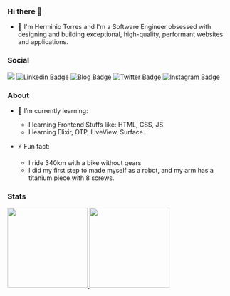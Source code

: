 ### Hi there 👋
- 🔭 I'm Herminio Torres and I'm a Software Engineer obsessed with designing and building exceptional, high-quality, performant websites and applications.

### Social
![](https://komarev.com/ghpvc/?username=herminiotorres&color=blueviolet)
[![Linkedin Badge](https://img.shields.io/badge/-LinkedIn-blue?style=flat&logo=Linkedin&logoColor=white&link=https://www.linkedin.com/in/herminiotorres/)](https://www.linkedin.com/in/herminiotorres/)
[![Blog Badge](https://img.shields.io/badge/-blog-blue?style=flat&logo=github&logoColor=white&link=https://herminiotorres.github.io)](https://herminiotorres.github.io)
[![Twitter Badge](https://img.shields.io/badge/-herminiotorres-blue?style=flat&logo=twitter&logoColor=white&link=https://twitter.com/herminiotorres)](https://twitter.com/herminiotorres)
[![Instagram Badge](https://img.shields.io/badge/-herminiotorres-blue?style=flat&logo=instagram&logoColor=white&link=https://instagram.com/herminiotorres)](https://instagram.com/herminiotorres)

### About
- 🌱 I’m currently learning:
  - I learning Frontend Stuffs like: HTML, CSS, JS.
  - I learning Elixir, OTP, LiveView, Surface.
  
- ⚡ Fun fact:
  - I ride 340km with a bike without gears
  - I did my first step to made myself as a robot, and my arm has a titanium piece with 8 screws.
  
### Stats
<div>
  <a href="https://github.com/herminiotorres">
  <img height="180em" src="https://github-readme-stats.vercel.app/api?username=herminiotorres&show_icons=true&theme=dracula&include_all_commits=true&count_private=true"/>
  <img height="180em" src="https://github-readme-stats.vercel.app/api/top-langs/?username=herminiotorres&layout=compact&langs_count=16&theme=dracula"/>
<div>

<!--
**herminiotorres/herminiotorres** is a ✨ _special_ ✨ repository because its `README.md` (this file) appears on your GitHub profile.

Here are some ideas to get you started:

- 🔭 I’m currently working on ...
- 🌱 I’m currently learning ...
- 👯 I’m looking to collaborate on ...
- 🤔 I’m looking for help with ...
- 💬 Ask me about ...
- 📫 How to reach me: ...
- 😄 Pronouns: ...
- ⚡ Fun fact: ...

-->

